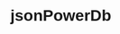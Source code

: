 # jsonPowerDb
<!DOCTYPE html>
<html>
<head>
    <meta charset="UTF-8">
    <title>Employee Form using the JPDB API</title>
    <style>
        body {
            font-family: Arial, sans-serif;
            
        }

        .container {
            max-width: 500px;
            margin: 0 auto;
            padding: 20px;
           
        }

        .form-group {
            margin-bottom: 20px;
        }

        .form-group label {
            font-weight: bold;
            display: block;
            margin-bottom: 5px;
        }

        .form-group input {
            width: 100%;
            padding: 10px;
            border: 1px solid #ccc;
            border-radius: 4px;
            font-size: 16px;
        }

        .form-group button {
            background-color: #007bff;
            color: #fff;
            border: none;
            border-radius: 4px;
            padding: 10px 20px;
            cursor: pointer;
        }

        .form-group button[type="reset"] {
            background-color: #007bff;
        }
    </style>
</head>
<body>
    <div class="container">
        <h2>Employee Form using the JPDB API</h2>
        <form id="employee-form">
            <div class="form-group">
                <label for="employee-id">Employee ID:</label>
                <input type="text" id="employee-id" name="employee-id" required>
            </div>
            <div class="form-group">
                <label for="employee-name">Employee Name:</label>
                <input type="text" id="employee-name" name="employee-name" required>
            </div>
            <div class="form-group">
                <label for="basic-salary">Basic Salary:</label>
                <input type="number" id="basic-salary" name="basic-salary" required>
            </div>
            <div class="form-group">
                <label for="hra">HRA:</label>
                <input type="number" id="hra" name="hra">
            </div>
            <div class="form-group">
                <label for="da">DA:</label>
                <input type="number" id="da" name="da">
            </div>
            <div class="form-group">
                <label for="deduction">Deduction:</label>
                <input type="number" id="deduction" name="deduction">
            </div>
            <div class="form-group">
                <button type="submit">Submit</button>
                <button type="Continue">Continue</button>
                <button type="reset">Reset</button>
            </div>
        </form>
    </div>
